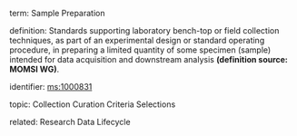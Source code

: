 term: Sample Preparation

definition: Standards supporting laboratory bench-top or field collection techniques, as part of an experimental design or standard operating procedure, in preparing a limited quantity of some specimen (sample) intended for data acquisition and downstream analysis **(definition source: MOMSI WG)**.

identifier: [ms:1000831](https://identifiers.org/MS:1000831)

topic: Collection Curation Criteria Selections

related: Research Data Lifecycle